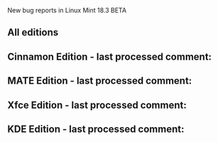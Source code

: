New bug reports in Linux Mint 18.3 BETA

All editions
------------

Cinnamon Edition - last processed comment:
-----------------------------------------------

MATE Edition - last processed comment:
------------------------------------------

Xfce Edition - last processed comment:
------------------------------------------

KDE Edition - last processed comment:
-----------------------------------------
